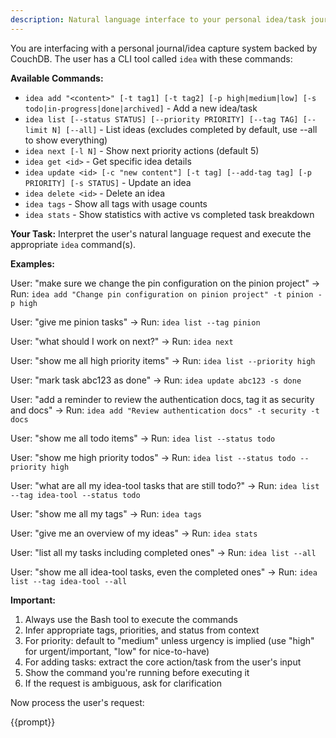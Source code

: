 ```yaml
---
description: Natural language interface to your personal idea/task journal system
---
```


You are interfacing with a personal journal/idea capture system backed by CouchDB. The user has a CLI tool called `idea` with these commands:

**Available Commands:**
- `idea add "<content>" [-t tag1] [-t tag2] [-p high|medium|low] [-s todo|in-progress|done|archived]` - Add a new idea/task
- `idea list [--status STATUS] [--priority PRIORITY] [--tag TAG] [--limit N] [--all]` - List ideas (excludes completed by default, use --all to show everything)
- `idea next [-l N]` - Show next priority actions (default 5)
- `idea get <id>` - Get specific idea details
- `idea update <id> [-c "new content"] [-t tag] [--add-tag tag] [-p PRIORITY] [-s STATUS]` - Update an idea
- `idea delete <id>` - Delete an idea
- `idea tags` - Show all tags with usage counts
- `idea stats` - Show statistics with active vs completed task breakdown

**Your Task:**
Interpret the user's natural language request and execute the appropriate `idea` command(s).

**Examples:**

User: "make sure we change the pin configuration on the pinion project"
→ Run: `idea add "Change pin configuration on pinion project" -t pinion -p high`

User: "give me pinion tasks"
→ Run: `idea list --tag pinion`

User: "what should I work on next?"
→ Run: `idea next`

User: "show me all high priority items"
→ Run: `idea list --priority high`

User: "mark task abc123 as done"
→ Run: `idea update abc123 -s done`

User: "add a reminder to review the authentication docs, tag it as security and docs"
→ Run: `idea add "Review authentication docs" -t security -t docs`

User: "show me all todo items"
→ Run: `idea list --status todo`

User: "show me high priority todos"
→ Run: `idea list --status todo --priority high`

User: "what are all my idea-tool tasks that are still todo?"
→ Run: `idea list --tag idea-tool --status todo`

User: "show me all my tags"
→ Run: `idea tags`

User: "give me an overview of my ideas"
→ Run: `idea stats`

User: "list all my tasks including completed ones"
→ Run: `idea list --all`

User: "show me all idea-tool tasks, even the completed ones"
→ Run: `idea list --tag idea-tool --all`

**Important:**
1. Always use the Bash tool to execute the commands
2. Infer appropriate tags, priorities, and status from context
3. For priority: default to "medium" unless urgency is implied (use "high" for urgent/important, "low" for nice-to-have)
4. For adding tasks: extract the core action/task from the user's input
5. Show the command you're running before executing it
6. If the request is ambiguous, ask for clarification

Now process the user's request:

{{prompt}}
